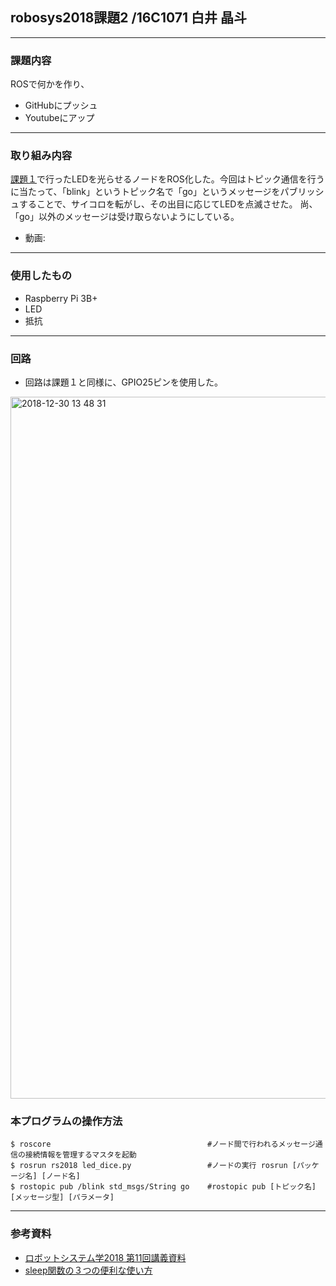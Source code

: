 ## robosys2018課題2  /16C1071 白井 晶斗
----
### 課題内容
ROSで何かを作り、
* GitHubにプッシュ
* Youtubeにアップ
----
### 取り組み内容
[課題１](https://github.com/Akito-Shirai/robosys2018)で行ったLEDを光らせるノードをROS化した。今回はトピック通信を行うに当たって、「blink」というトピック名で「go」というメッセージをパブリッシュすることで、サイコロを転がし、その出目に応じてLEDを点滅させた。
尚、「go」以外のメッセージは受け取らないようにしている。
* 動画:
----
### 使用したもの
* Raspberry Pi 3B+
* LED
* 抵抗
----
### 回路
* 回路は課題１と同様に、GPIO25ピンを使用した。
<img width="1123" alt="2018-12-30 13 48 31" src="https://user-images.githubusercontent.com/42163768/50544478-eec3f680-0c39-11e9-9169-f0ffaf5a98a8.png">

### 本プログラムの操作方法
```
$ roscore                                   #ノード間で行われるメッセージ通信の接続情報を管理するマスタを起動
$ rosrun rs2018 led_dice.py                 #ノードの実行 rosrun [パッケージ名] [ノード名]
$ rostopic pub /blink std_msgs/String go    #rostopic pub [トピック名] [メッセージ型] [パラメータ]
```
----
### 参考資料
* [ロボットシステム学2018 第11回講義資料](https://github.com/ryuichiueda/robosys2018/blob/master/11_ros.md)
* [sleep関数の３つの便利な使い方](https://www.sejuku.net/blog/21474)
